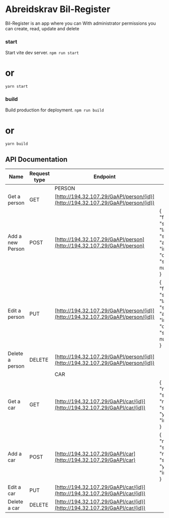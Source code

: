 # Abreidskrav Bil-Register

Bil-Register is an app where you can
With administrator permissions you can create, read, update and delete

### start

Start vite dev server.
`npm run start`

# or

`yarn start`

### build

Build production for deployment.
`npm run build`

# or

`yarn build`

## API Documentation

| Name             | Request type | Endpoint                                                                         | Body                                                                                                                               |
| ---------------- | ------------ | -------------------------------------------------------------------------------- | ---------------------------------------------------------------------------------------------------------------------------------- |
|                  |              | PERSON                                                                           |                                                                                                                                    |
| Get a person     | GET          | [http://194.32.107.29/GaAPI/person/{id}](http://194.32.107.29/GaAPI/person/{id}) |                                                                                                                                    |
| Add a new Person | POST         | [http://194.32.107.29/GaAPI/person](http://194.32.107.29/GaAPI/person)           | { <br /> "firstName": "string", <br /> "lastName": "string, <br /> "age": "integer", <br /> "carsOwned": "string" or null <br /> } |
| Edit a person    | PUT          | [http://194.32.107.29/GaAPI/person/{id}](http://194.32.107.29/GaAPI/person/{id}) | { <br /> "firstName": "string", <br /> "lastName": "string, <br /> "age": "integer", <br /> "carsOwned": "string" or null <br /> } |
| Delete a person  | DELETE       | [http://194.32.107.29/GaAPI/person/{id}](http://194.32.107.29/GaAPI/person/{id}) |                                                                                                                                    |
|                  |              | CAR                                                                              |                                                                                                                                    |
| Get a car        | GET          | [http://194.32.107.29/GaAPI/car/{id}](http://194.32.107.29/GaAPI/car/{id})       | { <br /> "make": "string", <br /> "model": "string", <br /> "year": "integer" <br /> }                                             |
| Add a car        | POST         | [http://194.32.107.29/GaAPI/car](http://194.32.107.29/GaAPI/car)                 | { <br /> "make": "string", <br /> "model": "string", <br /> "year": "integer" <br /> }                                             |
| Edit a car       | PUT          | [http://194.32.107.29/GaAPI/car/{id}](http://194.32.107.29/GaAPI/car/{id})       |                                                                                                                                    |
| Delete a car     | DELETE       | [http://194.32.107.29/GaAPI/car/{id}](http://194.32.107.29/GaAPI/car/{id})       |                                                                                                                                    |
